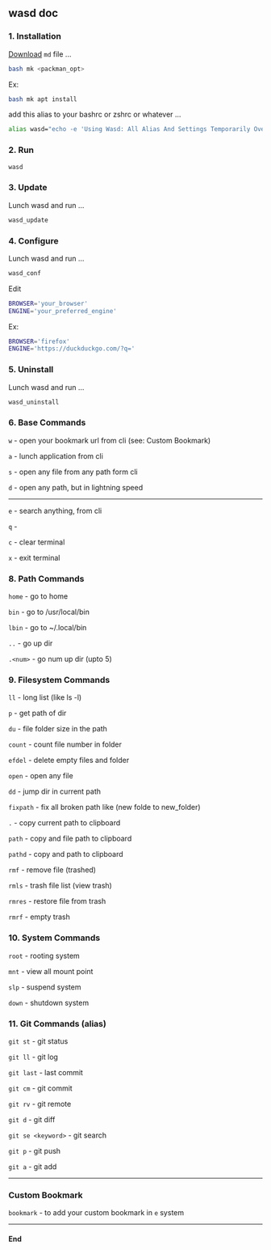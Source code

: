 ## wasd doc

### 1. Installation

<a href="./mk">Download</a> `md` file ...

```sh
bash mk <packman_opt>
```
Ex:

```sh
bash mk apt install
```
add this alias to your bashrc or zshrc or whatever ...

```sh
alias wasd="echo -e 'Using Wasd: All Alias And Settings Temporarily Overwritten';source ~/.config/wasd/wasdrc"
```
### 2. Run
```sh
wasd
```

### 3. Update
Lunch wasd and run ...
```sh
wasd_update
```

### 4. Configure
Lunch wasd and run ...
```sh
wasd_conf
```
Edit
```sh
BROWSER='your_browser'
ENGINE='your_preferred_engine'
```
Ex:
```sh
BROWSER='firefox'
ENGINE='https://duckduckgo.com/?q='
```

### 5. Uninstall
Lunch wasd and run ...
```sh
wasd_uninstall
```

### 6. Base Commands

`w` - open your bookmark url from cli (see: Custom Bookmark)

`a` - lunch application from cli

`s` - open any file from any path form cli

`d` - open any path, but in lightning speed

---

`e` - search anything, from cli

`q` -

`c` - clear terminal

`x` - exit terminal

### 8. Path Commands

`home` - go to home

`bin` - go to /usr/local/bin

`lbin` - go to ~/.local/bin

`..` - go up dir

`.<num>` - go num up dir (upto 5)

### 9. Filesystem Commands

`ll` - long list (like ls -l)

`p` - get path of dir 

`du` - file folder size in the path

`count` - count file number in folder 

`efdel` - delete empty files and folder

`open` <file> - open any file 

`dd` - jump dir in current path 

`fixpath` - fix all broken path like (new folde to new_folder)

`.` - copy current path to clipboard

`path` - copy and file path to clipboard

`pathd` - copy and path to clipboard

`rmf` <file> - remove file (trashed)

`rmls` - trash file list (view trash)

`rmres` - restore file from trash 

`rmrf` - empty trash

### 10. System Commands

`root` - rooting system

`mnt` - view all mount point

`slp` - suspend system

`down` - shutdown system 

### 11. Git Commands (alias)

`git st` - git status

`git ll` - git log

`git last` - last commit

`git cm` - git commit

`git rv` - git remote

`git d` - git diff

`git se <keyword>` - git search

`git p` - git push

`git a` - git add 

---

### Custom Bookmark

`bookmark` - to add your custom bookmark in `e` system

---
#### End
